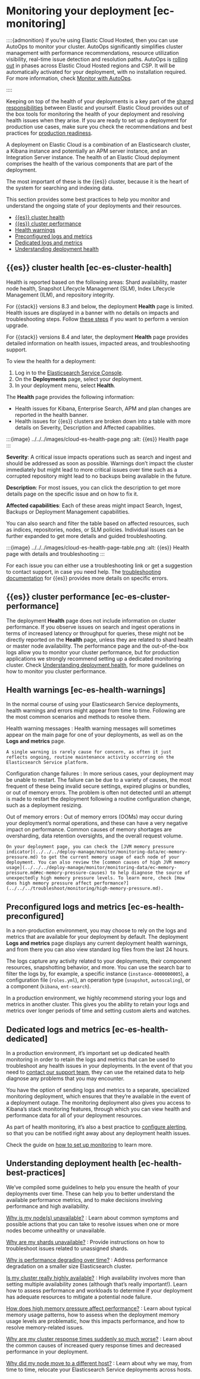 # Monitoring your deployment [ec-monitoring]

::::{admonition}
If you’re using Elastic Cloud Hosted, then you can use AutoOps to monitor your cluster. AutoOps significantly simplifies cluster management with performance recommendations, resource utilization visibility, real-time issue detection and resolution paths. AutoOps is [rolling out](../../../deploy-manage/monitor/autoops/ec-autoops-regions.md) in phases across Elastic Cloud Hosted regions and CSP. It will be automatically activated for your deployment, with no installation required. For more information, check [Monitor with AutoOps](../../../deploy-manage/monitor/autoops.md).

::::


Keeping on top of the health of your deployments is a key part of the [shared responsibilities](https://www.elastic.co/cloud/shared-responsibility) between Elastic and yourself. Elastic Cloud provides out of the box tools for monitoring the health of your deployment and resolving health issues when they arise. If you are ready to set up a deployment for production use cases, make sure you check the recommendations and best practices for [production readiness](../../../deploy-manage/production-guidance/plan-for-production-elastic-cloud.md).

A deployment on Elastic Cloud is a combination of an Elasticsearch cluster, a Kibana instance and potentially an APM server instance, and an Integration Server instance. The health of an Elastic Cloud deployment comprises the health of the various components that are part of the deployment.

The most important of these is the {{es}} cluster, because it is the heart of the system for searching and indexing data.

This section provides some best practices to help you monitor and understand the ongoing state of your deployments and their resources.

* [{{es}} cluster health](../../../deploy-manage/monitor/stack-monitoring.md#ec-es-cluster-health)
* [{{es}} cluster performance](../../../deploy-manage/monitor/stack-monitoring.md#ec-es-cluster-performance)
* [Health warnings](../../../deploy-manage/monitor/stack-monitoring.md#ec-es-health-warnings)
* [Preconfigured logs and metrics](../../../deploy-manage/monitor/stack-monitoring.md#ec-es-health-preconfigured)
* [Dedicated logs and metrics](../../../deploy-manage/monitor/stack-monitoring.md#ec-es-health-dedicated)
* [Understanding deployment health](../../../deploy-manage/monitor/stack-monitoring.md#ec-health-best-practices)


## {{es}} cluster health [ec-es-cluster-health]

Health is reported based on the following areas: Shard availability, master node health, Snapshot Lifecycle Management (SLM), Index Lifecycle Management (ILM), and repository integrity.

For {{stack}} versions 8.3 and below, the deployment **Health** page is limited. Health issues are displayed in a banner with no details on impacts and troubleshooting steps. Follow [these steps](../../../deploy-manage/upgrade/deployment-or-cluster.md) if you want to perform a version upgrade.

For {{stack}} versions 8.4 and later, the deployment **Health** page provides detailed information on health issues, impacted areas, and troubleshooting support.

To view the health for a deployment:

1. Log in to the [Elasticsearch Service Console](https://cloud.elastic.co?page=docs&placement=docs-body).
2. On the **Deployments** page, select your deployment.
3. In your deployment menu, select **Health**.

The **Health** page provides the following information:

* Health issues for Kibana, Enterprise Search, APM and plan changes are reported in the health banner.
* Health issues for {{es}} clusters are broken down into a table with more details on Severity, Description and Affected capabilities.

:::{image} ../../../images/cloud-es-health-page.png
:alt: {{es}} Health page
:::

**Severity**: A critical issue impacts operations such as search and ingest and should be addressed as soon as possible. Warnings don’t impact the cluster immediately but might lead to more critical issues over time such as a corrupted repository might lead to no backups being available in the future.

**Description**: For most issues, you can click the description to get more details page on the specific issue and on how to fix it.

**Affected capabilities**: Each of these areas might impact Search, Ingest, Backups or Deployment Management capabilities.

You can also search and filter the table based on affected resources, such as indices, repositories, nodes, or SLM policies. Individual issues can be further expanded to get more details and guided troubleshooting.

:::{image} ../../../images/cloud-es-health-page-table.png
:alt: {{es}} Health page with details and troubleshooting
:::

For each issue you can either use a troubleshooting link or get a suggestion to contact support, in case you need help. The [troubleshooting documentation](../../../troubleshoot/elasticsearch/elasticsearch-reference.md) for {{es}} provides more details on specific errors.


## {{es}} cluster performance [ec-es-cluster-performance]

The deployment **Health** page does not include information on cluster performance. If you observe issues on search and ingest operations in terms of increased latency or throughput for queries, these might not be directly reported on the **Health** page, unless they are related to shard health or master node availability. The performance page and the out-of-the-box logs allow you to monitor your cluster performance, but for production applications we strongly recommend setting up a dedicated monitoring cluster. Check [Understanding deployment health](../../../deploy-manage/monitor/stack-monitoring.md#ec-health-best-practices), for more guidelines on how to monitor you cluster performance.


## Health warnings [ec-es-health-warnings]

In the normal course of using your Elasticsearch Service deployments, health warnings and errors might appear from time to time. Following are the most common scenarios and methods to resolve them.

Health warning messages
:   Health warning messages will sometimes appear on the main page for one of your deployments, as well as on the **Logs and metrics** page.

    A single warning is rarely cause for concern, as often it just reflects ongoing, routine maintenance activity occurring on the Elasticsearch Service platform.


Configuration change failures
:   In more serious cases, your deployment may be unable to restart. The failure can be due to a variety of causes, the most frequent of these being invalid secure settings, expired plugins or bundles, or out of memory errors. The problem is often not detected until an attempt is made to restart the deployment following a routine configuration change, such as a deployment resizing.

Out of memory errors
:   Out of memory errors (OOMs) may occur during your deployment’s normal operations, and these can have a very negative impact on performance. Common causes of memory shortages are oversharding, data retention oversights, and the overall request volume.

    On your deployment page, you can check the [JVM memory pressure indicator](../../../deploy-manage/monitor/monitoring-data/ec-memory-pressure.md) to get the current memory usage of each node of your deployment. You can also review the [common causes of high JVM memory usage](../../../deploy-manage/monitor/monitoring-data/ec-memory-pressure.md#ec-memory-pressure-causes) to help diagnose the source of unexpectedly high memory pressure levels. To learn more, check [How does high memory pressure affect performance?](../../../troubleshoot/monitoring/high-memory-pressure.md).



## Preconfigured logs and metrics [ec-es-health-preconfigured]

In a non-production environment, you may choose to rely on the logs and metrics that are available for your deployment by default. The deployment **Logs and metrics** page displays any current deployment health warnings, and from there you can also view standard log files from the last 24 hours.

The logs capture any activity related to your deployments, their component resources, snapshotting behavior, and more. You can use the search bar to filter the logs by, for example, a specific instance (`instance-0000000005`), a configuration file (`roles.yml`), an operation type (`snapshot`, `autoscaling`), or a component (`kibana`, `ent-search`).

In a production environment, we highly recommend storing your logs and metrics in another cluster. This gives you the ability to retain your logs and metrics over longer periods of time and setting custom alerts and watches.


## Dedicated logs and metrics [ec-es-health-dedicated]

In a production environment, it’s important set up dedicated health monitoring in order to retain the logs and metrics that can be used to troubleshoot any health issues in your deployments. In the event of that you need to [contact our support team](../../../troubleshoot/index.md), they can use the retained data to help diagnose any problems that you may encounter.

You have the option of sending logs and metrics to a separate, specialized monitoring deployment, which ensures that they’re available in the event of a deployment outage. The monitoring deployment also gives you access to Kibana’s stack monitoring features, through which you can view health and performance data for all of your deployment resources.

As part of health monitoring, it’s also a best practice to [configure alerting](../../../deploy-manage/monitor/monitoring-data/configure-stack-monitoring-alerts.md), so that you can be notified right away about any deployment health issues.

Check the guide on [how to set up monitoring](../../../deploy-manage/monitor/stack-monitoring/elastic-cloud-stack-monitoring.md) to learn more.


## Understanding deployment health [ec-health-best-practices]

We’ve compiled some guidelines to help you ensure the health of your deployments over time. These can help you to better understand the available performance metrics, and to make decisions involving performance and high availability.

[Why is my node(s) unavailable?](../../../troubleshoot/monitoring/unavailable-nodes.md)
:   Learn about common symptoms and possible actions that you can take to resolve issues when one or more nodes become unhealthy or unavailable.

[Why are my shards unavailable?](../../../troubleshoot/monitoring/unavailable-shards.md)
:   Provide instructions on how to troubleshoot issues related to unassigned shards.

[Why is performance degrading over time?](../../../troubleshoot/monitoring/performance.md)
:   Address performance degradation on a smaller size Elasticsearch cluster.

[Is my cluster really highly available?](../../../troubleshoot/monitoring/high-availability.md)
:   High availability involves more than setting multiple availability zones (although that’s really important!). Learn how to assess performance and workloads to determine if your deployment has adequate resources to mitigate a potential node failure.

[How does high memory pressure affect performance?](../../../troubleshoot/monitoring/high-memory-pressure.md)
:   Learn about typical memory usage patterns, how to assess when the deployment memory usage levels are problematic, how this impacts performance, and how to resolve memory-related issues.

[Why are my cluster response times suddenly so much worse?](../../../troubleshoot/monitoring/cluster-response-time.md)
:   Learn about the common causes of increased query response times and decreased performance in your deployment.

[Why did my node move to a different host?](../../../troubleshoot/monitoring/node-moves-outages.md)
:   Learn about why we may, from time to time, relocate your Elasticsearch Service deployments across hosts.


